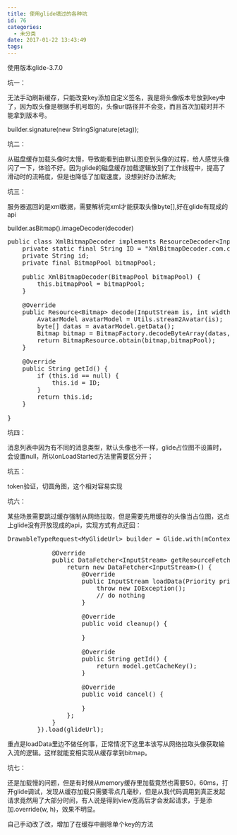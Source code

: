 ```yaml
---
title: 使用glide填过的各种坑
id: 76
categories:
  - 未分类
date: 2017-01-22 13:43:49
tags:
---
```


使用版本glide-3.7.0

坑一：

无法手动刷新缓存，只能改变key添加自定义签名，我是将头像版本号放到key中了，因为取头像是根据手机号取的，头像url路径并不会变，而且首次加载时并不能拿到版本号。

builder.signature(new StringSignature(etag));

坑二：

从磁盘缓存加载头像时太慢，导致能看到由默认图变到头像的过程，给人感觉头像闪了一下，体验不好。因为glide的磁盘缓存加载逻辑放到了工作线程中，提高了滑动时的流畅度，但是也降低了加载速度，没想到好办法解决;

坑三：

服务器返回的是xml数据，需要解析完xml才能获取头像byte[],好在glide有现成的api

builder.asBitmap().imageDecoder(decoder)
<pre class="html">public class XmlBitmapDecoder implements ResourceDecoder&lt;InputStream, Bitmap&gt; {
	private static final String ID = "XmlBitmapDecoder.com.chinamobile.rcs.contacts.glide";
	private String id;
	private final BitmapPool bitmapPool;
	&nbsp;
	public XmlBitmapDecoder(BitmapPool bitmapPool) {
		this.bitmapPool = bitmapPool;
	}
	&nbsp;
	@Override
	public Resource&lt;Bitmap&gt; decode(InputStream is, int width, int height) throws IOException {
		AvatarModel avatarModel = Utils.stream2Avatar(is);
		byte[] datas = avatarModel.getData();
		Bitmap bitmap = BitmapFactory.decodeByteArray(datas, 0, datas.length);
		return BitmapResource.obtain(bitmap,bitmapPool);
	}
	&nbsp;
	@Override
	public String getId() {
		if (this.id == null) {
			this.id = ID;
		}
		return this.id;
	}
	&nbsp;
}</pre>
坑四：

消息列表中因为有不同的消息类型，默认头像也不一样，glide占位图不设置时，会设置null，所以onLoadStarted方法里需要区分开；

坑五：

token验证，切圆角图，这个相对容易实现

坑六：

某些场景需要跳过缓存强制从网络拉取，但是需要先用缓存的头像当占位图，这点上glide没有开放现成的api，实现方式有点迂回：
<pre class="html">DrawableTypeRequest&lt;MyGlideUrl&gt; builder = Glide.with(mContext).using(new StreamModelLoader&lt;MyGlideUrl&gt;() {
			&nbsp;
			@Override
			public DataFetcher&lt;InputStream&gt; getResourceFetcher(final MyGlideUrl model, int arg1, int arg2) {
				return new DataFetcher&lt;InputStream&gt;() {
					@Override
					public InputStream loadData(Priority priority) throws Exception {
						throw new IOException();
						// do nothing
					}
					&nbsp;
					@Override
					public void cleanup() {
						&nbsp;
					}
					&nbsp;
					@Override
					public String getId() {
						return model.getCacheKey();
					}
					&nbsp;
					@Override
					public void cancel() {
						&nbsp;
					}
				};
			}
		}).load(glideUrl);</pre>
重点是loadData里边不做任何事，正常情况下这里本该写从网络拉取头像获取输入流的逻辑。这样就能变相实现从缓存拿到bitmap。

坑七：

还是加载慢的问题，但是有时候从memory缓存里加载竟然也需要50，60ms，打开glide调试，发现从缓存加载只需要零点几毫秒，但是从我代码调用到真正发起请求竟然用了大部分时间，有人说是得到view宽高后才会发起请求，于是添加.override(w, h)，效果不明显。

自己手动改了改，增加了在缓存中删除单个key的方法